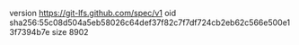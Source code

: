 version https://git-lfs.github.com/spec/v1
oid sha256:55c08d504a5eb58026c64def37f82c7f7df724cb2eb62c566e500e13f7394b7e
size 8902
